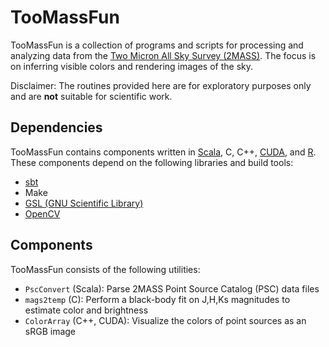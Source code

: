 TooMassFun
==========
TooMassFun is a collection of programs and scripts for processing and analyzing
data from the [Two Micron All Sky Survey
(2MASS)](http://www.ipac.caltech.edu/2mass/).  The focus is on inferring visible
colors and rendering images of the sky.

Disclaimer: The routines provided here are for exploratory purposes only and are
**not** suitable for scientific work.

Dependencies
------------
TooMassFun contains components written in [Scala](http://www.scala-lang.org/),
C, C++, [CUDA](https://developer.nvidia.com/cuda-toolkit), and
[R](http://www.r-project.org/).  These components depend on the following
libraries and build tools:

* [sbt](http://www.scala-sbt.org/)
* Make
* [GSL (GNU Scientific Library)](http://www.gnu.org/software/gsl/)
* [OpenCV](http://opencv.org/)

Components
----------
TooMassFun consists of the following utilities:

* `PscConvert` (Scala): Parse 2MASS Point Source Catalog (PSC) data files
* `mags2temp` (C): Perform a black-body fit on J,H,Ks magnitudes to estimate
  color and brightness
* `ColorArray` (C++, CUDA): Visualize the colors of point sources as an sRGB
  image
